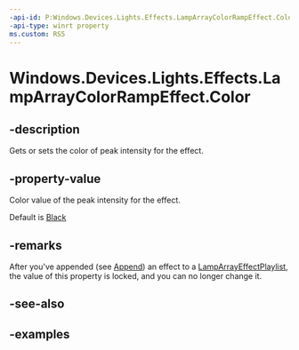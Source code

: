 ```yaml
---
-api-id: P:Windows.Devices.Lights.Effects.LampArrayColorRampEffect.Color
-api-type: winrt property
ms.custom: RS5
---
```


<!-- Property syntax.
public Color Color { get;  set; }
-->

# Windows.Devices.Lights.Effects.LampArrayColorRampEffect.Color

## -description
Gets or sets the color of peak intensity for the effect.

## -property-value
Color value of the peak intensity for the effect.

Default is [Black](../windows.ui/colors_black.md)

## -remarks

After you've appended (see [Append](lamparrayeffectplaylist_append_292269384.md)) an effect to a [LampArrayEffectPlaylist](lamparrayeffectplaylist.md), the value of this property is locked, and you can no longer change it.

## -see-also

## -examples

